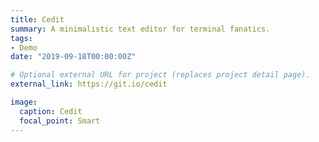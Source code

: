 ```yaml
---
title: Cedit
summary: A minimalistic text editor for terminal fanatics.
tags:
- Demo
date: "2019-09-18T00:00:00Z"

# Optional external URL for project (replaces project detail page).
external_link: https://git.io/cedit

image:
  caption: Cedit
  focal_point: Smart
---
```


